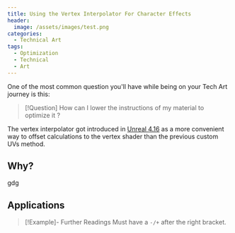 ```yaml
---
title: Using the Vertex Interpolator For Character Effects
header:
  image: /assets/images/test.png
categories:
  - Technical Art
tags:
  - Optimization
  - Technical
  - Art
---
```

One of the most common question you'll have while being on your Tech Art journey is this:


>[!Question]
How can I lower the instructions of my material to optimize it ?

The vertex interpolator got introduced in [Unreal 4.16] as a more convenient way to offset calculations to the vertex shader than the previous custom UVs method.


## Why?
gdg
## Applications




>[!Example]- Further Readings
>Must have a `-/+` after the right bracket.

[Unreal 4.16]: https://www.unrealengine.com/en-US/blog/unreal-engine-4-16-released


